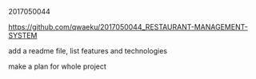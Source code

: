 2017050044


https://github.com/qwaeku/2017050044_RESTAURANT-MANAGEMENT-SYSTEM



add a readme file, list features and technologies

make a plan for whole project

